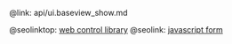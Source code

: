 @link: api/ui.baseview_show.md

@seolinktop: [web control library](https://webix.com)
@seolink: [javascript form](https://webix.com/widget/form/)
